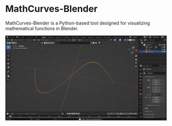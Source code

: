 # MathCurves-Blender
MathCurves-Blender is a Python-based tool designed for visualizing mathematical functions in Blender. 

![image](mathcurves_blender.png)
